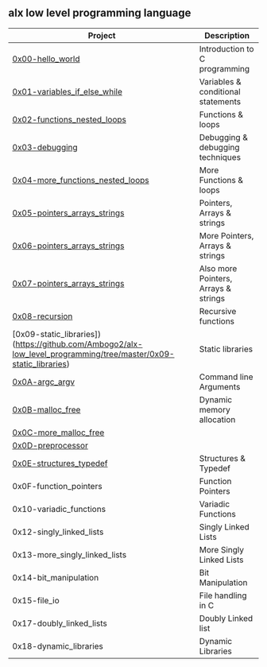 ## alx low level programming language
 Project                          | Description                          |
|----------------------------------|--------------------------------------|
| [0x00-hello_world](https://github.com/Ambogo2/alx-low_level_programming/tree/master/0x00-hello_world)| Introduction to C programming   |
| [0x01-variables_if_else_while](https://github.com/Ambogo2/alx-low_level_programming/tree/master/0x01-variables_if_else_while)     | Variables & conditional statements   |
| [0x02-functions_nested_loops](https://github.com/Ambogo2/alx-low_level_programming/tree/master/0x02-functions_nested_loops)      | Functions & loops                    |
| [0x03-debugging](https://github.com/Ambogo2/alx-low_level_programming/tree/master/0x03-debugging)| Debugging & debugging techniques     |
| [0x04-more_functions_nested_loops](https://github.com/Ambogo2/alx-low_level_programming/tree/master/0x04-more_functions_nested_loops) | More Functions & loops               |
| [0x05-pointers_arrays_strings](https://github.com/Ambogo2/alx-low_level_programming/tree/master/0x05-pointers_arrays_strings)     | Pointers, Arrays & strings           |
| [0x06-pointers_arrays_strings](https://github.com/Ambogo2/alx-low_level_programming/tree/master/0x06-pointers_arrays_strings)     | More Pointers, Arrays & strings      |
| [0x07-pointers_arrays_strings](https://github.com/Ambogo2/alx-low_level_programming/tree/master/0x07-pointers_arrays_strings)     | Also more Pointers, Arrays & strings |
| [0x08-recursion](https://github.com/Ambogo2/alx-low_level_programming/tree/master/0x08-recursion)                  | Recursive functions                  |
| [0x09-static_libraries])(https://github.com/Ambogo2/alx-low_level_programming/tree/master/0x09-static_libraries)| Static libraries                     |
| [0x0A-argc_argv](https://github.com/Ambogo2/alx-low_level_programming/tree/master/0x0A-argc_argv)    | Command line Arguments               |
| [0x0B-malloc_free](https://github.com/Ambogo2/alx-low_level_programming/tree/master/0x0B-malloc_free)                 | Dynamic memory allocation            |
| [0x0C-more_malloc_free](https://github.com/Ambogo2/alx-low_level_programming/tree/master/0x0C-more_malloc_free)            |                                     |
| [0x0D-preprocessor](https://github.com/Ambogo2/alx-low_level_programming/tree/master/0x0D-preprocessor)                 |                                     |
| [0x0E-structures_typedef](https://github.com/Ambogo2/alx-low_level_programming/tree/master/0x0E-structures_typedef) |  Structures & Typedef                                   |
|0x0F-function_pointers             |    Function Pointers                                 |
|0x10-variadic_functions           |       Variadic Functions                              |
|0x12-singly_linked_lists           | Singly Linked Lists                                    |
| 0x13-more_singly_linked_lists                                 |   More Singly Linked Lists                                  |
|  0x14-bit_manipulation                                |    Bit Manipulation                                 | 
|   0x15-file_io                               |              File handling in C                        |
|  0x17-doubly_linked_lists                                |      Doubly Linked list                                |
|   0x18-dynamic_libraries                               |         Dynamic Libraries                             |
